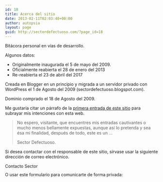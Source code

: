 ```yaml
---
id: 18
title: Acerca del sitio
date: 2013-02-11T02:03:40+00:00
author: autopsia
layout: page
guid: http://sectordefectuoso.com/?page_id=18
---
```

Bitácora personal en vías de desarrollo.
  
Algunos datos:

  * Originalmente inaugurada el 5 de mayo del 2009.
  * Oficialmente reabierta el 28 de enero del 2013
  * Re-reabierta el 23 de abril del 2017

Creada en Blogger en un principio y migrada a un servidor privado con WordPress el 1 de Agosto del 2009 (sectordefectuoso.blogspot.com).

Dominio comprado el 18 de Agosto del 2009.

Me gustaría citar un párrafo de la [primera entrada de este sitio](http://sectordefectuoso.com/?p=1 "Primer escrito") para subrayar mis intenciones con esta web.

> No espero, visitante, que encuentres mis entradas cautivantes o mucho menos bellamente expuestas, aunque así lo pretenda y sea ésa mi finalidad, después de todo, este es un …
> 
> Sector Defectuoso.

Si desea contactar con el responsable de este sitio, sírvase usar la siguiente dirección de correo electrónico.

<img class="size-full wp-image-30 aligncenter" src="http://sectordefectuoso.com/wp-content/uploads/2013/02/emailsd.gif" alt="Contacto Sector Defectuoso" width="172" height="14" />

O usar este formulario para comunicarte de forma privada:

<center>
  <div id='contact-form-18'>
  </div></p> 
  
  <p>
    </center>
  </p>